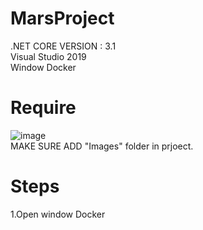 # MarsProject

.NET CORE VERSION : 3.1<br/>
Visual Studio 2019<br/>
Window Docker

# Require
![image](https://user-images.githubusercontent.com/69368818/109007958-589d8680-7672-11eb-9168-9de89328a6ff.png)
<br/>
MAKE SURE ADD "Images" folder in prjoect.

# Steps
1.Open window Docker<br/>



